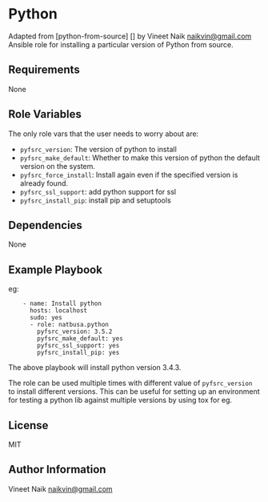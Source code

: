 Python
===============

Adapted from [python-from-source] [] by Vineet Naik <naikvin@gmail.com> Ansible role for installing a particular version of Python from
source.

Requirements
------------

None

Role Variables
--------------

The only role vars that the user needs to worry about are:

- `pyfsrc_version`: The version of python to install
- `pyfsrc_make_default`: Whether to make this version of python the
  default version on the system.
- `pyfsrc_force_install`: Install again even if the specified version
  is already found.
- `pyfsrc_ssl_support`: add python support for ssl
- `pyfsrc_install_pip`: install pip and setuptools

Dependencies
------------

None

Example Playbook
----------------

eg:

```
    - name: Install python
      hosts: localhost
      sudo: yes
      - role: natbusa.python
        pyfsrc_version: 3.5.2
        pyfsrc_make_default: yes
        pyfsrc_ssl_support: yes
        pyfsrc_install_pip: yes
```

The above playbook will install python version 3.4.3.

The role can be used multiple times with different value of
`pyfsrc_version` to install different versions. This can be useful for
setting up an environment for testing a python lib against multiple
versions by using tox for eg.

License
-------

MIT

Author Information
------------------

Vineet Naik <naikvin@gmail.com>